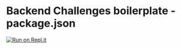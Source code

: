 # Backend Challenges boilerplate - package.json

[![Run on Repl.it](https://repl.it/badge/github/ricardodsanchez/boilerplate-npm)](https://repl.it/github/ricardodsanchez/boilerplate-npm)
